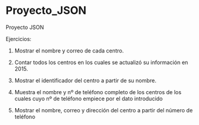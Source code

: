 # Proyecto_JSON
Proyecto JSON

Ejercicios:

1. Mostrar el nombre y correo de cada centro.

2. Contar todos los centros en los cuales se actualizó su información en 2015.

3. Mostrar el identificador del centro a partir de su nombre.

4. Muestra el nombre y nº de teléfono completo de los centros de los cuales cuyo nº de teléfono empiece por el dato introducido

5. Mostrar el nombre, correo y dirección  del centro a partir del número de teléfono

